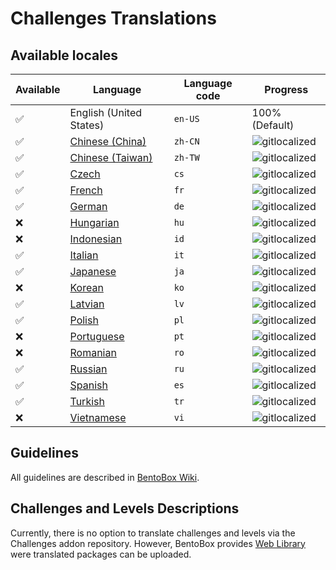 # Challenges Translations

## Available locales

| Available | Language | Language code | Progress |
| --- | ---------- | --- | ----------- |
| ✅ | English (United States) | `en-US` | 100% (Default) |
| ✅ | [Chinese (China)](https://gitlocalize.com/repo/2896/zh-CN/src/main/resources/locales) | `zh-CN` | ![gitlocalized](https://gitlocalize.com/repo/2896/zh-CN//badge.svg) |
| ✅ | [Chinese (Taiwan)](https://gitlocalize.com/repo/2896/zh-TW/src/main/resources/locales) | `zh-TW` | ![gitlocalized](https://gitlocalize.com/repo/2896/zh-TW//badge.svg) |
| ✅ | [Czech](https://gitlocalize.com/repo/2896/cs/src/main/resources/locales) | `cs` | ![gitlocalized](https://gitlocalize.com/repo/2896/cs/badge.svg) |
| ✅ | [French](https://gitlocalize.com/repo/2896/fr/src/main/resources/locales) | `fr` | ![gitlocalized](https://gitlocalize.com/repo/2896/fr/badge.svg) |
| ✅ | [German](https://gitlocalize.com/repo/2896/de/src/main/resources/locales) | `de` | ![gitlocalized](https://gitlocalize.com/repo/2896/de/badge.svg) |
| ❌ | [Hungarian](https://gitlocalize.com/repo/2896/hu/src/main/resources/locales) | `hu` | ![gitlocalized](https://gitlocalize.com/repo/2896/hu/badge.svg) |
| ❌ | [Indonesian](https://gitlocalize.com/repo/2896/id/src/main/resources/locales) | `id` | ![gitlocalized](https://gitlocalize.com/repo/2896/id/badge.svg) |
| ✅ | [Italian](https://gitlocalize.com/repo/2896/it/src/main/resources/locales) | `it` | ![gitlocalized](https://gitlocalize.com/repo/2896/it/badge.svg) |
| ✅ | [Japanese](https://gitlocalize.com/repo/2896/ja/src/main/resources/locales) | `ja` | ![gitlocalized](https://gitlocalize.com/repo/2896/ja/badge.svg) |
| ❌ | [Korean](https://gitlocalize.com/repo/2896/ko/src/main/resources/locales) | `ko` | ![gitlocalized](https://gitlocalize.com/repo/2896/ko/badge.svg) |
| ✅ | [Latvian](https://gitlocalize.com/repo/2896/lv/src/main/resources/locales) | `lv` | ![gitlocalized](https://gitlocalize.com/repo/2896/lv/badge.svg) |
| ✅ | [Polish](https://gitlocalize.com/repo/2896/pl/src/main/resources/locales) | `pl` | ![gitlocalized](https://gitlocalize.com/repo/2896/pl/badge.svg) |
| ❌ | [Portuguese](https://gitlocalize.com/repo/2896/pt/src/main/resources/locales) | `pt` | ![gitlocalized](https://gitlocalize.com/repo/2896/pt/badge.svg) |
| ❌ | [Romanian](https://gitlocalize.com/repo/2896/ro/src/main/resources/locales) | `ro` | ![gitlocalized](https://gitlocalize.com/repo/2896/ro/badge.svg) |
| ✅ | [Russian](https://gitlocalize.com/repo/2896/ru/src/main/resources/locales) | `ru` | ![gitlocalized](https://gitlocalize.com/repo/2896/ru/badge.svg) |
| ✅ | [Spanish](https://gitlocalize.com/repo/2896/es/src/main/resources/locales) | `es` | ![gitlocalized](https://gitlocalize.com/repo/2896/es/badge.svg) |
| ✅ | [Turkish](https://gitlocalize.com/repo/2896/tr/src/main/resources/locales) | `tr` | ![gitlocalized](https://gitlocalize.com/repo/2896/tr/badge.svg) |
| ❌ | [Vietnamese](https://gitlocalize.com/repo/2896/vi/src/main/resources/locales) | `vi` | ![gitlocalized](https://gitlocalize.com/repo/2896/vi/badge.svg) |

## Guidelines
All guidelines are described in [BentoBox Wiki](BentoBox/wiki/Translate-BentoBox-and-addons#guidelines).

## Challenges and Levels Descriptions
Currently, there is no option to translate challenges and levels via the Challenges addon repository. However, BentoBox provides [Web Library](https://github.com/BentoBoxWorld/weblink/tree/master/challenges/library) were translated packages can be uploaded.